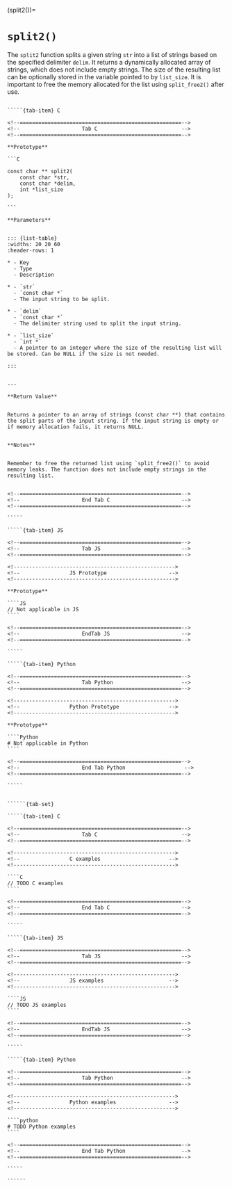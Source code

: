 <!-- ============================================================== -->
(split2())=
# `split2()`
<!-- ============================================================== -->


The `split2` function splits a given string `str` into a list of strings based on the specified delimiter `delim`. It returns a dynamically allocated array of strings, which does not include empty strings. The size of the resulting list can be optionally stored in the variable pointed to by `list_size`. It is important to free the memory allocated for the list using `split_free2()` after use.


<!------------------------------------------------------------>
<!--                    Prototypes                          -->
<!------------------------------------------------------------>

``````{tab-set}

`````{tab-item} C

<!--====================================================-->
<!--                    Tab C                           -->
<!--====================================================-->

**Prototype**

```C

const char ** split2(
    const char *str,
    const char *delim,
    int *list_size
);

```

**Parameters**


::: {list-table}
:widths: 20 20 60
:header-rows: 1

* - Key
  - Type
  - Description

* - `str`
  - `const char *`
  - The input string to be split.

* - `delim`
  - `const char *`
  - The delimiter string used to split the input string.

* - `list_size`
  - `int *`
  - A pointer to an integer where the size of the resulting list will be stored. Can be NULL if the size is not needed.

:::


---

**Return Value**


Returns a pointer to an array of strings (const char **) that contains the split parts of the input string. If the input string is empty or if memory allocation fails, it returns NULL.


**Notes**


Remember to free the returned list using `split_free2()` to avoid memory leaks. The function does not include empty strings in the resulting list.


<!--====================================================-->
<!--                    End Tab C                       -->
<!--====================================================-->

`````

`````{tab-item} JS

<!--====================================================-->
<!--                    Tab JS                          -->
<!--====================================================-->

<!---------------------------------------------------->
<!--                JS Prototype                    -->
<!---------------------------------------------------->

**Prototype**

````JS
// Not applicable in JS
````

<!--====================================================-->
<!--                    EndTab JS                       -->
<!--====================================================-->

`````

`````{tab-item} Python

<!--====================================================-->
<!--                    Tab Python                      -->
<!--====================================================-->

<!---------------------------------------------------->
<!--                Python Prototype                -->
<!---------------------------------------------------->

**Prototype**

````Python
# Not applicable in Python
````

<!--====================================================-->
<!--                    End Tab Python                   -->
<!--====================================================-->

`````

``````

<!------------------------------------------------------------>
<!--                    Examples                            -->
<!------------------------------------------------------------>

```````{dropdown} Examples

``````{tab-set}

`````{tab-item} C

<!--====================================================-->
<!--                    Tab C                           -->
<!--====================================================-->

<!---------------------------------------------------->
<!--                C examples                      -->
<!---------------------------------------------------->

````C
// TODO C examples
````

<!--====================================================-->
<!--                    End Tab C                       -->
<!--====================================================-->

`````

`````{tab-item} JS

<!--====================================================-->
<!--                    Tab JS                          -->
<!--====================================================-->

<!---------------------------------------------------->
<!--                JS examples                     -->
<!---------------------------------------------------->

````JS
// TODO JS examples
````

<!--====================================================-->
<!--                    EndTab JS                       -->
<!--====================================================-->

`````

`````{tab-item} Python

<!--====================================================-->
<!--                    Tab Python                      -->
<!--====================================================-->

<!---------------------------------------------------->
<!--                Python examples                 -->
<!---------------------------------------------------->

````python
# TODO Python examples
````

<!--====================================================-->
<!--                    End Tab Python                  -->
<!--====================================================-->

`````

``````

```````

